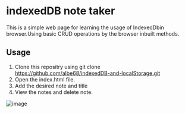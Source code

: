 # indexedDB note taker
This is a simple web page for learning the usage of IndexedDbin browser.Using basic CRUD operations by the browser inbuilt methods.
## Usage
1. Clone this repositry using git clone https://github.com/albe68/indexedDB-and-localStorage.git
2. Open the index.html file.
3. Add the desired note and title
4. View the notes and delete note.

   
![image](https://github.com/albe68/indexedDB-and-localStorage/assets/105366317/ba2635d1-8aac-4d30-a609-8e0483c440e2)
